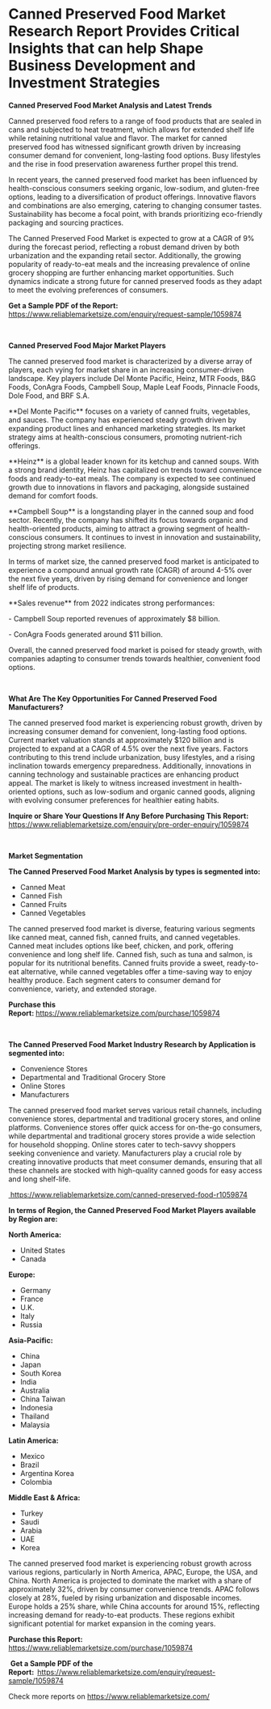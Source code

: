 <p><h1>Canned Preserved Food Market Research Report Provides Critical Insights that can help Shape Business Development and Investment Strategies</h1></p><p><strong>Canned Preserved Food Market Analysis and Latest Trends</strong></p>
<p><p>Canned preserved food refers to a range of food products that are sealed in cans and subjected to heat treatment, which allows for extended shelf life while retaining nutritional value and flavor. The market for canned preserved food has witnessed significant growth driven by increasing consumer demand for convenient, long-lasting food options. Busy lifestyles and the rise in food preservation awareness further propel this trend.</p><p>In recent years, the canned preserved food market has been influenced by health-conscious consumers seeking organic, low-sodium, and gluten-free options, leading to a diversification of product offerings. Innovative flavors and combinations are also emerging, catering to changing consumer tastes. Sustainability has become a focal point, with brands prioritizing eco-friendly packaging and sourcing practices.</p><p>The Canned Preserved Food Market is expected to grow at a CAGR of 9% during the forecast period, reflecting a robust demand driven by both urbanization and the expanding retail sector. Additionally, the growing popularity of ready-to-eat meals and the increasing prevalence of online grocery shopping are further enhancing market opportunities. Such dynamics indicate a strong future for canned preserved foods as they adapt to meet the evolving preferences of consumers.</p></p>
<p><strong>Get a Sample PDF of the Report:&nbsp;</strong> <a href="https://www.reliablemarketsize.com/enquiry/request-sample/1059874?utm_campaign=3456&utm_medium=2&utm_source=Github&utm_content=ia&utm_term=22032025&utm_id=canned-preserved-food">https://www.reliablemarketsize.com/enquiry/request-sample/1059874</a></p>
<p>&nbsp;</p>
<p><strong>Canned Preserved Food Major Market Players</strong></p>
<p><p>The canned preserved food market is characterized by a diverse array of players, each vying for market share in an increasing consumer-driven landscape. Key players include Del Monte Pacific, Heinz, MTR Foods, B&G Foods, ConAgra Foods, Campbell Soup, Maple Leaf Foods, Pinnacle Foods, Dole Food, and BRF S.A.</p><p>**Del Monte Pacific** focuses on a variety of canned fruits, vegetables, and sauces. The company has experienced steady growth driven by expanding product lines and enhanced marketing strategies. Its market strategy aims at health-conscious consumers, promoting nutrient-rich offerings. </p><p>**Heinz** is a global leader known for its ketchup and canned soups. With a strong brand identity, Heinz has capitalized on trends toward convenience foods and ready-to-eat meals. The company is expected to see continued growth due to innovations in flavors and packaging, alongside sustained demand for comfort foods.</p><p>**Campbell Soup** is a longstanding player in the canned soup and food sector. Recently, the company has shifted its focus towards organic and health-oriented products, aiming to attract a growing segment of health-conscious consumers. It continues to invest in innovation and sustainability, projecting strong market resilience.</p><p>In terms of market size, the canned preserved food market is anticipated to experience a compound annual growth rate (CAGR) of around 4-5% over the next five years, driven by rising demand for convenience and longer shelf life of products. </p><p>**Sales revenue** from 2022 indicates strong performances: </p><p>- Campbell Soup reported revenues of approximately $8 billion.</p><p>- ConAgra Foods generated around $11 billion.</p><p>Overall, the canned preserved food market is poised for steady growth, with companies adapting to consumer trends towards healthier, convenient food options.</p></p>
<p>&nbsp;</p>
<p><strong>What Are The Key Opportunities For Canned Preserved Food Manufacturers?</strong></p>
<p><p>The canned preserved food market is experiencing robust growth, driven by increasing consumer demand for convenient, long-lasting food options. Current market valuation stands at approximately $120 billion and is projected to expand at a CAGR of 4.5% over the next five years. Factors contributing to this trend include urbanization, busy lifestyles, and a rising inclination towards emergency preparedness. Additionally, innovations in canning technology and sustainable practices are enhancing product appeal. The market is likely to witness increased investment in health-oriented options, such as low-sodium and organic canned goods, aligning with evolving consumer preferences for healthier eating habits.</p></p>
<p><strong>Inquire or Share Your Questions If Any Before Purchasing This Report:</strong> <a href="https://www.reliablemarketsize.com/enquiry/pre-order-enquiry/1059874?utm_campaign=3456&utm_medium=2&utm_source=Github&utm_content=ia&utm_term=22032025&utm_id=canned-preserved-food">https://www.reliablemarketsize.com/enquiry/pre-order-enquiry/1059874</a></p>
<p>&nbsp;</p>
<p><strong>Market Segmentation</strong></p>
<p><strong>The Canned Preserved Food Market Analysis by types is segmented into:</strong></p>
<p><ul><li>Canned Meat</li><li>Canned Fish</li><li>Canned Fruits</li><li>Canned Vegetables</li></ul></p>
<p><p>The canned preserved food market is diverse, featuring various segments like canned meat, canned fish, canned fruits, and canned vegetables. Canned meat includes options like beef, chicken, and pork, offering convenience and long shelf life. Canned fish, such as tuna and salmon, is popular for its nutritional benefits. Canned fruits provide a sweet, ready-to-eat alternative, while canned vegetables offer a time-saving way to enjoy healthy produce. Each segment caters to consumer demand for convenience, variety, and extended storage.</p></p>
<p><strong>Purchase this Report:&nbsp;</strong><a href="https://www.reliablemarketsize.com/purchase/1059874?utm_campaign=3456&utm_medium=2&utm_source=Github&utm_content=ia&utm_term=22032025&utm_id=canned-preserved-food">https://www.reliablemarketsize.com/purchase/1059874</a></p>
<p>&nbsp;</p>
<p><strong>The Canned Preserved Food Market Industry Research by Application is segmented into:</strong></p>
<p><ul><li>Convenience Stores</li><li>Departmental and Traditional Grocery Store</li><li>Online Stores</li><li>Manufacturers</li></ul></p>
<p><p>The canned preserved food market serves various retail channels, including convenience stores, departmental and traditional grocery stores, and online platforms. Convenience stores offer quick access for on-the-go consumers, while departmental and traditional grocery stores provide a wide selection for household shopping. Online stores cater to tech-savvy shoppers seeking convenience and variety. Manufacturers play a crucial role by creating innovative products that meet consumer demands, ensuring that all these channels are stocked with high-quality canned goods for easy access and long shelf-life.</p></p>
<p><a href="https://www.reliablemarketsize.com/canned-preserved-food-r1059874?utm_campaign=3456&utm_medium=2&utm_source=Github&utm_content=ia&utm_term=22032025&utm_id=canned-preserved-food">&nbsp;https://www.reliablemarketsize.com/canned-preserved-food-r1059874</a></p>
<p><strong>In terms of Region, the Canned Preserved Food Market Players available by Region are:</strong></p>
<p>
    <p> <strong> North America: </strong>
        <ul>
            <li>United States</li>
            <li>Canada</li>
        </ul>
        </p> 
    <p> <strong> Europe: </strong>
        <ul>
            <li>Germany</li>
            <li>France</li>
            <li>U.K.</li>
            <li>Italy</li>
            <li>Russia</li>
        </ul>
        </p> 
    <p> <strong> Asia-Pacific: </strong>
        <ul>
            <li>China</li>
            <li>Japan</li>
            <li>South Korea</li>
            <li>India</li>
            <li>Australia</li>
            <li>China Taiwan</li>
            <li>Indonesia</li>
            <li>Thailand</li>
            <li>Malaysia</li>
        </ul>
        </p> 
    <p> <strong> Latin America: </strong>
        <ul>
            <li>Mexico</li>
            <li>Brazil</li>
            <li>Argentina Korea</li>
            <li>Colombia</li>
        </ul>
        </p> 
    <p> <strong> Middle East & Africa: </strong>
        <ul>
            <li>Turkey</li>
            <li>Saudi</li>
            <li>Arabia</li>
            <li>UAE</li>
            <li>Korea</li>
        </ul>
    </p>
    </p>
<p><p>The canned preserved food market is experiencing robust growth across various regions, particularly in North America, APAC, Europe, the USA, and China. North America is projected to dominate the market with a share of approximately 32%, driven by consumer convenience trends. APAC follows closely at 28%, fueled by rising urbanization and disposable incomes. Europe holds a 25% share, while China accounts for around 15%, reflecting increasing demand for ready-to-eat products. These regions exhibit significant potential for market expansion in the coming years.</p></p>
<p><strong>Purchase this Report: </strong><a href="https://www.reliablemarketsize.com/purchase/1059874?utm_campaign=3456&utm_medium=2&utm_source=Github&utm_content=ia&utm_term=22032025&utm_id=canned-preserved-food">https://www.reliablemarketsize.com/purchase/1059874</a></p>
<p>&nbsp;<strong>Get a Sample PDF of the Report:&nbsp;&nbsp;</strong><a href="https://www.reliablemarketsize.com/enquiry/request-sample/1059874?utm_campaign=3456&utm_medium=2&utm_source=Github&utm_content=ia&utm_term=22032025&utm_id=canned-preserved-food">https://www.reliablemarketsize.com/enquiry/request-sample/1059874</a></p>
<p><strong></strong></p>
<p>Check more reports on <a href="https://www.reliablemarketsize.com/?utm_campaign=3456&utm_medium=2&utm_source=Github&utm_content=ia&utm_term=22032025&utm_id=canned-preserved-food">https://www.reliablemarketsize.com/</a></p>